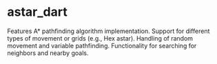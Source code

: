 
# astar_dart


Features
A* pathfinding algorithm implementation.
Support for different types of movement or grids (e.g., Hex astar).
Handling of random movement and variable pathfinding.
Functionality for searching for neighbors and nearby goals.

 
